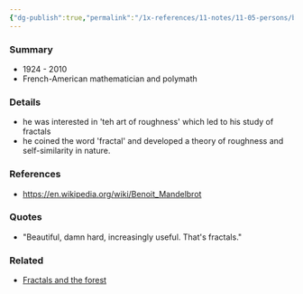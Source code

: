 ```yaml
---
{"dg-publish":true,"permalink":"/1x-references/11-notes/11-05-persons/benoit-mandelbrot/","title":"Benoit Mandelbrot","created":"2024-06-22T12:00:18.957+03:00","updated":"2024-06-24T18:35:37.634+03:00"}
---
```



### Summary

- 1924 - 2010
- French-American mathematician and polymath
### Details

- he was interested in 'teh art of roughness' which led to his study of fractals
- he coined the word 'fractal' and developed a theory of roughness and self-similarity in nature.

### References
- https://en.wikipedia.org/wiki/Benoit_Mandelbrot

### Quotes
- "Beautiful, damn hard, increasingly useful. That's fractals."

### Related
- [Fractals and the forest](https://africanmoose.substack.com/p/fractals-and-the-forest)


